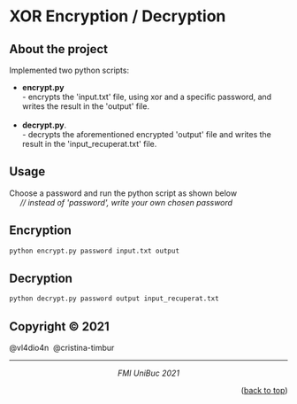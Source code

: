 # XOR Encryption / Decryption 
## About the project
Implemented two python scripts: 
- **encrypt.py**  
             - encrypts the 'input.txt' file, using xor and a specific password, and writes the result in the 'output' file.
            </br>
            </br>
- **decrypt.py**.  
             - decrypts the aforementioned encrypted 'output' file and writes the result in the 'input_recuperat.txt' file.

## Usage

Choose a password and run the python script as shown below    
  *&nbsp;&nbsp;&nbsp;&nbsp; // instead of 'password', write your own chosen password*

## Encryption

```bash
python encrypt.py password input.txt output
```


## Decryption
```bash
python decrypt.py password output input_recuperat.txt
```
## Copyright © 2021

@vl4dio4n &nbsp;@cristina-timbur 

***
*<p align="center"><a>FMI UniBuc 2021</a></p>*

<p align="right">(<a href="#top">back to top</a>)</p>
